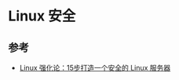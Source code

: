 # Linux 安全

## 参考

* [Linux 强化论：15步打造一个安全的 Linux 服务器](https://www.freebuf.com/articles/system/121540.html)
